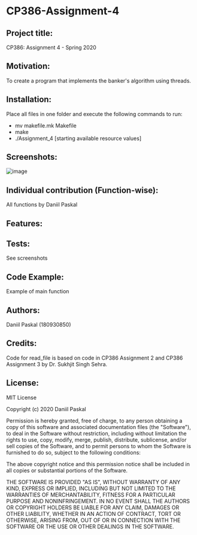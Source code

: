 # CP386-Assignment-4

## Project title:
CP386: Assignment 4 - Spring 2020

## Motivation:
To create a program that implements the banker's algorithm using threads.

## Installation:
Place all files in one folder and execute the following commands to run:
- mv makefile.mk Makefile
- make
- ./Assignment_4 [starting available resource values]

## Screenshots:
![image](https://user-images.githubusercontent.com/50429826/89113572-e39e0180-d440-11ea-8ff4-196fd9590f84.png)

## Individual contribution (Function-wise):
All functions by Daniil Paskal

## Features:


## Tests:
See screenshots

## Code Example:
Example of main function

## Authors:
Daniil Paskal (180930850)

## Credits:
Code for read_file is based on code in CP386 Assignment 2 and CP386 Assignment 3 by Dr. Sukhjit Singh Sehra.

## License:
MIT License

Copyright (c) 2020 Daniil Paskal

Permission is hereby granted, free of charge, to any person obtaining a copy
of this software and associated documentation files (the "Software"), to deal
in the Software without restriction, including without limitation the rights
to use, copy, modify, merge, publish, distribute, sublicense, and/or sell
copies of the Software, and to permit persons to whom the Software is
furnished to do so, subject to the following conditions:

The above copyright notice and this permission notice shall be included in all
copies or substantial portions of the Software.

THE SOFTWARE IS PROVIDED "AS IS", WITHOUT WARRANTY OF ANY KIND, EXPRESS OR
IMPLIED, INCLUDING BUT NOT LIMITED TO THE WARRANTIES OF MERCHANTABILITY,
FITNESS FOR A PARTICULAR PURPOSE AND NONINFRINGEMENT. IN NO EVENT SHALL THE
AUTHORS OR COPYRIGHT HOLDERS BE LIABLE FOR ANY CLAIM, DAMAGES OR OTHER
LIABILITY, WHETHER IN AN ACTION OF CONTRACT, TORT OR OTHERWISE, ARISING FROM,
OUT OF OR IN CONNECTION WITH THE SOFTWARE OR THE USE OR OTHER DEALINGS IN THE
SOFTWARE.

